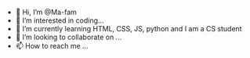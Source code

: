 - 👋 Hi, I’m @Ma-fam
- 👀 I’m interested in coding...
- 🌱 I’m currently learning HTML, CSS, JS, python and I am a CS student
- 💞️ I’m looking to collaborate on ...
- 📫 How to reach me ...

<!---
Ma-fam/Ma-fam is a ✨ special ✨ repository because its `README.md` (this file) appears on your GitHub profile.
You can click the Preview link to take a look at your changes.
--->
